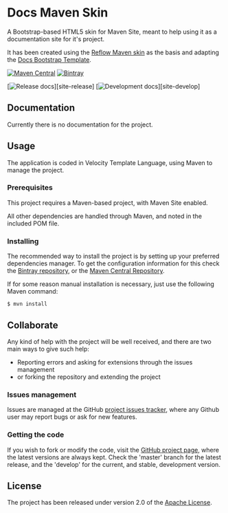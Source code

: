 # Docs Maven Skin

A Bootstrap-based HTML5 skin for Maven Site, meant to help using it as a documentation site for it's project.

It has been created using the [Reflow Maven skin][reflow] as the basis and adapting the [Docs Bootstrap Template][docs-template].

[![Maven Central](https://img.shields.io/maven-central/v/com.wandrell/docs-maven-skin.svg)][maven-repo]
[![Bintray](https://api.bintray.com/packages/bernardo-mg/maven/docs-maven-skin/images/download.svg)][bintray-repo]

[![Release docs](https://img.shields.io/badge/docs-release-blue.svg)][site-release]
[![Development docs](https://img.shields.io/badge/docs-develop-blue.svg)][site-develop]

## Documentation

Currently there is no documentation for the project.

## Usage

The application is coded in Velocity Template Language, using Maven to manage the project.

### Prerequisites

This project requires a Maven-based project, with Maven Site enabled.

All other dependencies are handled through Maven, and noted in the included POM file.

### Installing

The recommended way to install the project is by setting up your preferred dependencies manager. To get the configuration information for this check the [Bintray repository][bintray-repo], or the [Maven Central Repository][maven-repo].

If for some reason manual installation is necessary, just use the following Maven command:

```
$ mvn install
```

## Collaborate

Any kind of help with the project will be well received, and there are two main ways to give such help:

- Reporting errors and asking for extensions through the issues management
- or forking the repository and extending the project

### Issues management

Issues are managed at the GitHub [project issues tracker][issues], where any Github user may report bugs or ask for new features.

### Getting the code

If you wish to fork or modify the code, visit the [GitHub project page][scm], where the latest versions are always kept. Check the 'master' branch for the latest release, and the 'develop' for the current, and stable, development version.

## License

The project has been released under version 2.0 of the [Apache License][license].

[reflow]: http://andriusvelykis.github.io/reflow-maven-skin/
[docs-template]: https://github.com/Bernardo-MG/docs-bootstrap-template
[bintray-repo]: https://bintray.com/bernardo-mg/maven/docs-maven-skin/view
[maven-repo]: http://mvnrepository.com/artifact/com.wandrell.maven/docs-maven-skin
[issues]: https://github.com/Bernardo-MG/docs-maven-skin/issues
[license]: http://www.apache.org/licenses/LICENSE-2.0
[scm]: https://github.com/Bernardo-MG/docs-maven-skin

